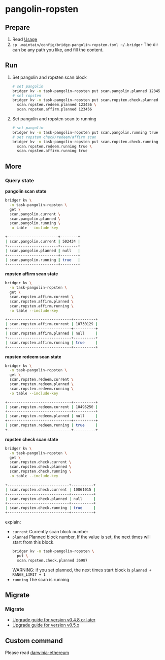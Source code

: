 pangolin-ropsten
===

## Prepare

1. Read [Usage](../../../docs/Useage.md)
2. `cp .maintain/config/bridge-pangolin-ropsten.toml ~/.bridger`
   The dir can be any path you like, and fill the content.

## Run

1. Set pangolin and ropsten scan block

   ```bash
   # set pangolin
   bridger kv -n task-pangolin-ropsten put scan.pangolin.planned 123456
   # set ropsten
   bridger kv -n task-pangolin-ropsten put scan.ropsten.check.planned 123456 \
     scan.ropsten.redeem.planned 123456 \
     scan.ropsten.affirm.planned 123456
   ```

2. Set pangolin and ropsten scan to running

   ```bash
   # set pangolin
   bridger kv -n task-pangolin-ropsten put scan.pangolin.running true
   # set ropsten check/redeem/affirm scan
   bridger kv -n task-pangolin-ropsten put scan.ropsten.check.running true \
     scan.ropsten.redeem.running true \
     scan.ropsten.affirm.running true
   ```

## More

### Query state

**pangolin scan state**

```bash
bridger kv \
  -n task-pangolin-ropsten \
  get \
  scan.pangolin.current \
  scan.pangolin.planned \
  scan.pangolin.running \
  -o table --include-key

+-----------------------+--------+
| scan.pangolin.current | 502434 |
+-----------------------+--------+
| scan.pangolin.planned | null   |
+-----------------------+--------+
| scan.pangolin.running | true   |
+-----------------------+--------+
```

**ropsten affirm scan state**

```bash
bridger kv \
  -n task-pangolin-ropsten \
  get \
  scan.ropsten.affirm.current \
  scan.ropsten.affirm.planned \
  scan.ropsten.affirm.running \
  -o table --include-key

+-----------------------------+----------+
| scan.ropsten.affirm.current | 10730129 |
+-----------------------------+----------+
| scan.ropsten.affirm.planned | null     |
+-----------------------------+----------+
| scan.ropsten.affirm.running | true     |
+-----------------------------+----------+
```

**ropsten redeem scan state**

```bash
bridger kv \
  -n task-pangolin-ropsten \
  get \
  scan.ropsten.redeem.current \
  scan.ropsten.redeem.planned \
  scan.ropsten.redeem.running \
  -o table --include-key

+-----------------------------+----------+
| scan.ropsten.redeem.current | 10495250 |
+-----------------------------+----------+
| scan.ropsten.redeem.planned | null     |
+-----------------------------+----------+
| scan.ropsten.redeem.running | true     |
+-----------------------------+----------+
```

**ropsten check scan state**

```bash
bridger kv \
  -n task-pangolin-ropsten \
  get \
  scan.ropsten.check.current \
  scan.ropsten.check.planned \
  scan.ropsten.check.running \
  -o table --include-key

+----------------------------+----------+
| scan.ropsten.check.current | 10861015 |
+----------------------------+----------+
| scan.ropsten.check.planned | null     |
+----------------------------+----------+
| scan.ropsten.check.running | true     |
+----------------------------+----------+
```

explain:

- `current`
  Currently scan block number
- `planned`
  Planned block number, If the value is set, the next times will start from this block.
  ```bash
  bridger kv -n task-pangolin-ropsten \
    put \
    scan.ropsten.check.planned 36987
  ```
  WARNING: if you set planned, the next times start block is `planned + RANGE_LIMIT + 1`
- `running`
  The scan is running


## Migrate

### Migrate

- [Upgrade guide for version v0.4.8 or later](https://github.com/darwinia-network/bridger/issues/315)
- [Upgrade guide for version v0.5.x](https://github.com/darwinia-network/bridger/issues/390)


## Custom command

Please read [darwinia-ethereum](../../darwinia-ethereum/docs/Guide.md#custom-command)
